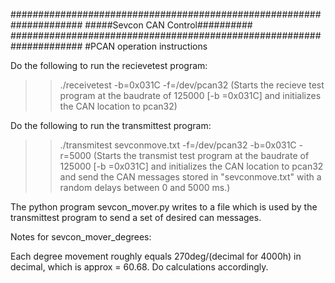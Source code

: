 #####################################################################
#####Sevcon CAN Control##########
#####################################################################
#PCAN operation instructions

Do the following to run the recievetest program:


>> ./receivetest -b=0x031C -f=/dev/pcan32	(Starts the recieve test program at the baudrate of 125000 [-b =0x031C] and initializes the CAN location to pcan32)

Do the following to run the transmittest program:

>> ./transmitest sevconmove.txt -f=/dev/pcan32 -b=0x031C -r=5000 (Starts the transmist test program at the baudrate of 125000 [-b =0x031C] and initializes the CAN location to pcan32 and send the CAN messages stored in "sevconmove.txt" with a random delays between 0 and 5000 ms.)



The python program sevcon_mover.py writes to a file which is used by the transmittest program to send a set of desired can messages.



Notes for sevcon_mover_degrees:

Each degree movement roughly equals 270deg/(decimal for 4000h) in decimal, which is approx = 60.68. Do calculations accordingly.



